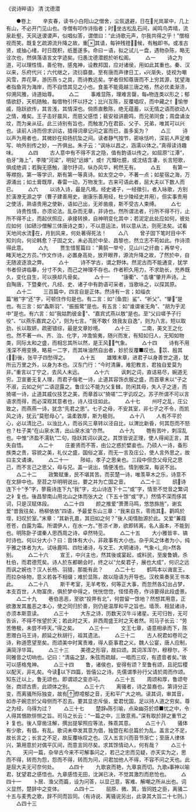 <!-- { "loadSidebar": true } -->
《说诗晬语》 清 沈德潜 

　　●卷上
　　辛亥春，读书小白阳山之僧舍，尘氛退避，日在光岚翠中，几上有山，不必开门见山也。寺僧有叩作诗指者；时坐古松乱石间，闻鸣鸟弄晴，流泉赴壑，天风送谡谡声，似唱似答，谓僧曰：“此诗歌元声，尔我共得之乎！”僧相视而笑。既复乞疏源流升降之故，重其请，每钟残镫候，有触即书。或准古贤，或抽心绪，时日既积，纸墨遂多。命曰ㄧ语，拟之试儿ㄧ盘，遇物杂陈，略无诠次也，然俱落语言文字迹矣。归愚沈德潜题於听松阁。
　　△一
　　诗之为道，可以理性情，善伦物，感鬼神，设教邦国，应对诸侯，用如此其重也。秦、汉以来，乐府代兴；六代继之，流衍靡曼。至有唐而声律日工，兴渐失，徒视为嘲风雪，弄花草，游历燕ぅ之具，而诗教远矣。学者但知尊唐而不上穷其源，犹望海者指鱼背为海岸，而不自悟其见之小也。食虽不能竟越三唐之格，然必优柔渐渍，仰溯风雅，诗道始尊。
　　△二
　　事难显陈，理难言罄，每物连类以形之；郁情欲舒，天机随触，每借物引怀以抒之；比兴互陈，反覆唱叹，而中藏之忄愉惨戚，隐跃欲传，其言浅，其情深也。倘质直敷陈，绝无蕴蓄，以无情之语而欲动人之情，难矣。王子击好晨风，而慈父感悟；裴安祖讲鹿鸣，而兄弟同食；周盘诵汝坟，而为亲从征。此三诗别有旨也，而触发乃在君臣、父子、兄弟，唯其可以兴也。读前人诗而但求训诂，猎得词章记问之富而已，虽多奚为？
　　△三
　　诗以声为用者也，其微妙在抑扬抗坠之间。读者静气按节，密咏恬吟，深前人声足难写、响外别传之妙，一齐俱出。朱子云：“讽咏以昌之，涵濡以体之。”真得读诗趣味。
　　△四
　　古人意中有不得不言之隐，值有韵语以传之。如屈原“江潭”，伯牙“海上”，李陵“河梁”，明妃“远嫁”，或忄亢慨吐臆，或沈结含凄，长言短歌，俱成绝调；若胸无感触，漫尔抒词，纵办风华，枵然无有。
　　△五
　　有第一等襟抱，第一等学识，斯有第一等真诗。如太空之中，不著一点；如星宿之海，万源涌出；如土膏既厚，春雷一动，万物发生。古来可语此者，屈大夫以下数人而已。
　　△六
　　以诗入诗，最是凡境。经史诸子，一经徵引，者入咏歌，方别於潢潦无源之学（曹子建善用史，谢康乐善用经，杜少陵经史并用）。但实事贵用之使活，熟语贵用之使新，语如己出，无斧凿痕，斯不受古人束缚。
　　△七
　　诗贵性情，亦须论法。乱杂而无章，非诗也。然所谓法者，行所不得不行，止所不得不止，而起伏照应，承接转换，自神明变化其中；若泥定此处应如何，彼处应如何（如碛沙僧解三体唐诗之类），不以意运法，转以意从法，则死法矣。试看天地间水流在，月到风来，何处著得死法！
　　△八
　　曾子固下笔时目中不知刘向，何论韩愈？子固之文，未必高於中垒、昌黎也，然立志不苟如此。作诗须得此意。
　　△九
　　贾生惜誓篇曰：“黄鹄一举兮，见山川之纡曲；再举兮，睹天地之方员。”作文作诗，必置身高处，放开眼界，源流升降之故，了然於中，自无随波逐浪之弊。
　　△十
　　诗不学古，谓之野体。然泥古而不能通变，犹学书者但讲临摹，分寸不失，而己之神理不存也。作者积久用力，不求助长，充养既久，变化自生，可以换却凡骨矣。
　　△十一
　　“康衢”、“击壤”肇开声诗。上自陶唐，下暨秦代，凡经、史、诸子中有韵语可采者，当歌咏之，以探其原。
　　△十二
　　三百篇中，四言自是正体。然诗有一言；如缁衣篇“敝”字“还”字，可顿住作句是也。有二言：如“｛鱼尝｝鲨”、“祈父”、“肇”是也。有三言：如“螽斯羽”、“振振鹭”是也。有五言：如“谁谓雀无角”、“胡为乎泥中”是也。有六言：如“我姑酌彼金”、“嘉宾式燕以敖”是也。至“父曰嗟予子行役”、“以燕乐嘉宾之心”，则为七言。“我不敢亻效我友自逸”，则为八言。短以取劲，长以取妍，疏密错综，最是文章妙境。
　　△十三
　　二南，美文王之化也。然不著一、齐、治、化字，冲澹愉夷，随兴而发，有知如归人，无知如物类，同际太和之盛，而相忘其所以然，是王风气象。
　　△十四
　　诗有不用浅深不用变换，略易一二字，而其味油然自出者，妙於反覆■叹也。苡、殷其{}後，张平子四愁得之。
　　△十五
　　雄雉末章，进君子以身善世之道，犹所云万里之外，以身为本也。汉东门行：“今时清廉，难犯教言，君独自爱莫为非。”重言以丁宁之，去风人未远。
　　△十六
　　讽刺之词，直诘易尽，婉道无穷。卫宣姜无复人理，而君子偕老一诗，止道其容饰衣服之盛，而首章末以“子之不淑，云如之何”二语逗露之。鲁庄公不能为父复雠，防闲其母，失人子之道，而猗嗟一诗，止道其威仪技艺之美，而章首以“猗嗟”二字讥叹之。苏子所谓不可以言语求而得，而必深观其意者也，诗人往往如此。
　　△十七
　　州吁之乱，庄公致之，而燕燕一诗，犹念“先君之思”。七子之母，不安其室，非七子之不令，而凯风之诗，犹云“莫慰母心”。温柔敦厚，斯为极则。
　　△十八
　　人有不平於心，必以清比己，以浊比人，而谷风三章转以泾自比，以渭比新昏，何其怨而不怒也？杜子美“在山泉水清，出山泉水浊”亦然。
　　△十九
　　匏有苦叶，刺淫乱也。中惟“济盈不濡轨”二句，隐跃其词以讽之。其馀皆说正理，使人得闻正言，其失自悟。
　　△二十
　　庄姜贤而不答，由公之惑於嬖妾也。乃硕人一诗，备形族类之贵，容貌之美，礼仪之盛，国俗之富，而无一言及庄公，使人言外思之，故曰主文谲谏。
　　△二十一
　　陟岵，孝子之思亲也。三段中但念父母兄之思己，而不言己之思父，母与兄。盖一说出，情便浅也。情到极深，每说不出。
　　△二十二
　　政繁赋重，民不堪其苦。而苌楚一诗，唯羡草木之乐，诗意不在文辞中也。至苕之华明明说出，要之并为亡国之音。
　　△二十三
　　鸱诗连下十“予”字，蓼莪诗连下九“我”字，北山诗连下十二“或”字，情至不觉音之繁词之衤复也。後昌黎南山用北山之体而张大之（下五十馀“或”字。）然情不深而侈其词，只是汉赋体段。
　　△二十四
　　颜之推爱“萧萧马鸣，悠悠旆旌”，谢玄爱“昔我往矣，杨柳依依”四语，予最爱东山三章：“我来自东，零雨其。鹳鸣於垤，妇叹於室。”末章：“其新孔嘉，其旧如之何？”後人闺情胎源於此。又爱“蒹葭苍苍，白露为霜。所谓伊人，在水一方。”苍凉イ渺，欲即转离，名人画本，不能到也。明陈卧子谓秦人思西周之诗，卓然特见。
　　△二十五
　　大小雅皆丰、镐时诗也。何以分大小？曰：音体有大小，非政事有大小也。杂乎风之体者为小，纯乎雅之体者为大。试咏鹿鸣、四牡诸诗，与文王、大明诸诗，气象<辶向>然各别。
　　△二十六
　　宣王，中兴主也，然其後或宴起，或料民，至废鲁嫡，杀杜伯，而君德荒矣。诗人於东都朝会时，终之以“允矣君子，展也大成”，何识之远而讽之婉也？汉人长杨、羽猎，那能有此？
　　△二十七
　　鹤鸣本以诲宣王，而拉杂咏物，意义若各不相缀；难於显陈，故以隐语为开导也。汉枚乘奏吴王书本此。
　　△二十八
　　斯干考室，无羊考牧，何等正大事，而忽然各幻出占梦，本支百世，人物富庶，俱於梦中得之，恍恍惚惚，怪怪奇奇，作诗要得此段虚景。
　　△二十九
　　巷伯恶恶，至欲“投畀有北”，何尝留一馀地？然想其用意，正欲激发其羞恶之本心，使之同归於善，则仍是温厚和平之旨也。墙茨、相鼠诸诗，亦须本斯意读。
　　△三十
　　大东之诗，历数天汉牛斗诸星。无可归咎，无可告诉，不得不怅望於天；若此时之天，非西周盛王时之天者然。司马子长云：“劳苦倦极，未尝不呼天。”得之矣。
　　△三十一
　　文王七章，语意相承而下，陈思赠白马王诗，颜延之秋胡行，祖其遗法。
　　△三十二
　　古人祝君如卷司之诗，称道愿望至矣。而颂美中时寓责难，得人臣事君之义。魏人公宴，唐人应制，满简浮华耳。
　　△三十三
　　美德之形容，故曰颂。其词浑浑尔，穆穆尔，不同雅音之切响也。记曰：“清庙之瑟，朱弦而疏越，一唱而三叹，有遗音者矣。”故可以感格鬼神。
　　△三十四
　　鲁，诸侯也，安得有颂？至鲁有颂，且祀后稷以配天，非礼矣。今读以下四篇，皆僖公之诗。先儒谓季孙行父请於周而作颂。知东迁以上，鲁无颂也。即谓颂之变亦可。
　　△三十五
　　周颂和厚，鲁颂夸张，商颂古质，此颂体之别。
　　△三十六
　　离骚者，诗之苗裔也。第诗分正变，而离骚所际独变，故有傺噫郁之音，无和平广大之响。读其词，审其音，如赤子婉恋於父母侧而不忍去。要其显忠斥佞，爱君忧国，足以持人道之穷矣。尊之为经，乌得为过？
　　△三十七
　　楚辞陈引喻，点染幽芬於烦■忧之中，令人得其悃款悱恻之旨。司马之长云：“一篇之中，三致意焉。”深有取於辞之重节之衤复也。後人穿凿注解，撰出提挈照应等法，殊乖其意。
　　△三十八
　　骚体有少歌，有倡，有乱。歌词未申发其意为倡，独暨在和总篇於为乱。盖言之不足，故长言之；长言之不足，故反覆咏叹之也。汉人五言兴而音节渐亡；至唐人律体兴，第用意於对偶平仄间，而意言同尽矣。求其馀情动人，何有哉？
　　△三十九
　　天问一篇，杂举古今来不可解事问之，若己之忠而见疑，亦天实为之，思而不得，转而为怨，怨而不得，转而为问，问君加他人不得，不容不问之天也。此是屈大夫无可奈何处。
　　△四十
　　九歌哀而艳，九章哀而切。九歌事神以喻君，犹望君之感悟也。九章感悟无田，沈渊已决，不觉其激烈而悲怆也。
　　△四十一
　　卜居、渔父而篇，设为问答，以显己意，客难、解嘲之所从出也。词义显然，楚辞中之变体。
　　△四十二
　　屈原、微、箕，皆同姓之臣，离骚二十五与麦秀之歌，辞不同而旨同。（有诗说、离骚说另出，此录其大旨二十七则。）
　　△四十三
